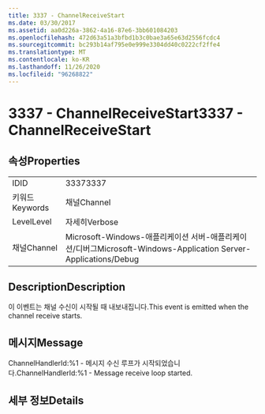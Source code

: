 ```yaml
---
title: 3337 - ChannelReceiveStart
ms.date: 03/30/2017
ms.assetid: aa0d226a-3862-4a16-87e6-3bb601084203
ms.openlocfilehash: 472d63a51a3bfbd1b3c0bae3a65e63d2556fcdc4
ms.sourcegitcommit: bc293b14af795e0e999e3304dd40c0222cf2ffe4
ms.translationtype: MT
ms.contentlocale: ko-KR
ms.lasthandoff: 11/26/2020
ms.locfileid: "96268822"
---
```

# <a name="3337---channelreceivestart"></a><span data-ttu-id="fc1c7-102">3337 - ChannelReceiveStart</span><span class="sxs-lookup"><span data-stu-id="fc1c7-102">3337 - ChannelReceiveStart</span></span>

## <a name="properties"></a><span data-ttu-id="fc1c7-103">속성</span><span class="sxs-lookup"><span data-stu-id="fc1c7-103">Properties</span></span>  
  
|||  
|-|-|  
|<span data-ttu-id="fc1c7-104">ID</span><span class="sxs-lookup"><span data-stu-id="fc1c7-104">ID</span></span>|<span data-ttu-id="fc1c7-105">3337</span><span class="sxs-lookup"><span data-stu-id="fc1c7-105">3337</span></span>|  
|<span data-ttu-id="fc1c7-106">키워드</span><span class="sxs-lookup"><span data-stu-id="fc1c7-106">Keywords</span></span>|<span data-ttu-id="fc1c7-107">채널</span><span class="sxs-lookup"><span data-stu-id="fc1c7-107">Channel</span></span>|  
|<span data-ttu-id="fc1c7-108">Level</span><span class="sxs-lookup"><span data-stu-id="fc1c7-108">Level</span></span>|<span data-ttu-id="fc1c7-109">자세히</span><span class="sxs-lookup"><span data-stu-id="fc1c7-109">Verbose</span></span>|  
|<span data-ttu-id="fc1c7-110">채널</span><span class="sxs-lookup"><span data-stu-id="fc1c7-110">Channel</span></span>|<span data-ttu-id="fc1c7-111">Microsoft-Windows-애플리케이션 서버-애플리케이션/디버그</span><span class="sxs-lookup"><span data-stu-id="fc1c7-111">Microsoft-Windows-Application Server-Applications/Debug</span></span>|  
  
## <a name="description"></a><span data-ttu-id="fc1c7-112">Description</span><span class="sxs-lookup"><span data-stu-id="fc1c7-112">Description</span></span>  

 <span data-ttu-id="fc1c7-113">이 이벤트는 채널 수신이 시작될 때 내보내집니다.</span><span class="sxs-lookup"><span data-stu-id="fc1c7-113">This event is emitted when the channel receive starts.</span></span>  
  
## <a name="message"></a><span data-ttu-id="fc1c7-114">메시지</span><span class="sxs-lookup"><span data-stu-id="fc1c7-114">Message</span></span>  

 <span data-ttu-id="fc1c7-115">ChannelHandlerId:%1 - 메시지 수신 루프가 시작되었습니다.</span><span class="sxs-lookup"><span data-stu-id="fc1c7-115">ChannelHandlerId:%1 - Message receive loop started.</span></span>  
  
## <a name="details"></a><span data-ttu-id="fc1c7-116">세부 정보</span><span class="sxs-lookup"><span data-stu-id="fc1c7-116">Details</span></span>
